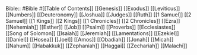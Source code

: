  Bible:: #Bible
 #[[Table of Contents]]
 [[Genesis]]
 [[Exodus]]
 [[Leviticus]]
 [[Numbers]]
 [[Deuteronomy]]
 [[Joshua]]
 [[Judges]]
 [[Ruth]]
 [[1 Samuel]]
 [[2 Samuel]]
 [[1 Kings]]
 [[2 Kings]]
 [[1 Chronicles]]
 [[2 Chronicles]]
 [[Ezra]]
 [[Nehemiah]]
 [[Esther]]
 [[Job]]
 [[Psalm]]
 [[Proverbs]]
 [[Ecclesiastes]]
 [[Song of Solomon]]
 [[Isaiah]]
 [[Jeremiah]]
 [[Lamentations]]
 [[Ezekiel]]
 [[Daniel]]
 [[Hosea]]
 [[Joel]]
 [[Amos]]
 [[Obadiah]]
 [[Jonah]]
 [[Micah]]
 [[Nahum]]
 [[Habakkuk]]
 [[Zephaniah]]
 [[Haggai]]
 [[Zechariah]]
 [[Malachi]]
